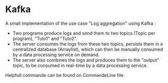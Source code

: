 # Kafka
A small implementation of the use case "Log aggregation" using Kafka :
- Two programs produce logs and send them to two topics (Topic per program), "Tuto1" and "Tuto2".
- The server consumes the logs from these two topics, persists them in a centralized database (Arraylist), which can then be manually consumed by a data processing service on demand.
- The server also combines the logs and produces them to the "output" topic, to be consumed in real-time by a data processing service.

Helpfull commande can be found on CommandeLine file.
